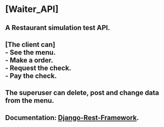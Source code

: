 # [Waiter_API]
## A Restaurant simulation test API.
## [The client can] <br> - See the menu. <br> - Make a order. <br> - Request the check. <br> - Pay the check.
## The superuser can delete, post and change data from the menu.
## Documentation: [Django-Rest-Framework](https://www.django-rest-framework.org).
